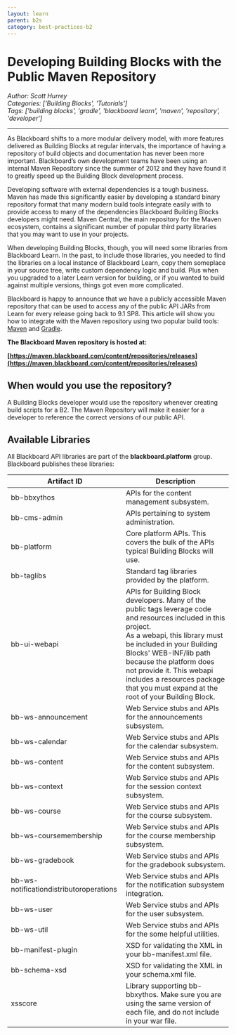 ```yaml
---
layout: learn
parent: b2s
category: best-practices-b2
---
```

# Developing Building Blocks with the Public Maven Repository
*Author: Scott Hurrey*  
*Categories: ['Building Blocks', 'Tutorials']*  
*Tags: ['building blocks', 'gradle', 'blackboard learn', 'maven', 'repository', 'developer']*  
<hr />
As Blackboard shifts to a more modular delivery model, with more features
delivered as Building Blocks at regular intervals, the importance of having a
repository of build objects and documentation has never been more important.
Blackboard’s own development teams have been using an internal Maven
Repository since the summer of 2012 and they have found it to greatly speed up
the Building Block development process.

Developing software with external dependencies is a tough business. Maven has
made this significantly easier by developing a standard binary repository
format that many modern build tools integrate easily with to provide access to
many of the dependencies Blackboard Building Blocks developers might need.
Maven Central, the main repository for the Maven ecosystem, contains a
significant number of popular third party libraries that you may want to use
in your projects.

When developing Building Blocks, though, you will need some libraries from
Blackboard Learn. In the past, to include those libraries, you needed to find
the libraries on a local instance of Blackboard Learn, copy them someplace in
your source tree, write custom dependency logic and build. Plus when you
upgraded to a later Learn version for building, or if you wanted to build
against multiple versions, things got even more complicated.

Blackboard is happy to announce that we have a publicly accessible Maven
repository that can be used to access any of the public API JARs from Learn
for every release going back to 9.1 SP8. This article will show you how to
integrate with the Maven repository using two popular build tools:
[Maven](https:////maven.apache.org/) and
[Gradle](https:///www.gradle.org/).

**The Blackboard Maven repository is hosted at:**

**[https://maven.blackboard.com/content/repositories/releases](https://maven.blackboard.com/content/repositories/releases)**

## When would you use the repository?

A Building Blocks developer would use the repository whenever creating build
scripts for a B2. The Maven Repository will make it easier for a developer to
reference the correct versions of our public API.

## Available Libraries

All Blackboard API libraries are part of the **blackboard.platform** group.
Blackboard publishes these libraries:

Artifact ID | Description
---|---
bb-bbxythos | APIs for the content management subsystem.
bb-cms-admin | APIs pertaining to system administration.
bb-platform | Core platform APIs. This covers the bulk of the APIs typical Building Blocks will use.
bb-taglibs | Standard tag libraries provided by the platform.
bb-ui-webapi | APIs for Building Block developers. Many of the public tags leverage code and resources included in this project.<br />As a webapi, this library must be included in your Building Blocks' WEB-INF/lib path because the platform does not provide it. This webapi includes a resources package that you must expand at the root of your Building Block.
bb-ws-announcement | Web Service stubs and APIs for the announcements subsystem.
bb-ws-calendar | Web Service stubs and APIs for the calendar subsystem.
bb-ws-content | Web Service stubs and APIs for the content subsystem.
bb-ws-context | Web Service stubs and APIs for the session context subsystem.
bb-ws-course | Web Service stubs and APIs for the course subsystem.
bb-ws-coursemembership | Web Service stubs and APIs for the course membership subsystem.
bb-ws-gradebook | Web Service stubs and APIs for the gradebook subsystem.
bb-ws-notificationdistributoroperations | Web Service stubs and APIs for the notification subsystem integration.
bb-ws-user | Web Service stubs and APIs for the user subsystem.
bb-ws-util | Web Service stubs and APIs for the some helpful utilities.
bb-manifest-plugin | XSD for validating the XML in your bb-manifest.xml file.
bb-schema-xsd | XSD for validating the XML in your schema.xml file.
xsscore | Library supporting bb-bbxythos. Make sure you are using the same version of each file, and do not include in your war file.

